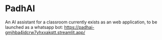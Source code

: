 # PadhAI
An AI assistant for a classroom
currently exists as an web application, to be launched as a whatsapp bot:
https://padhai-gmjhba4idcrw7yhxxakqtt.streamlit.app/

